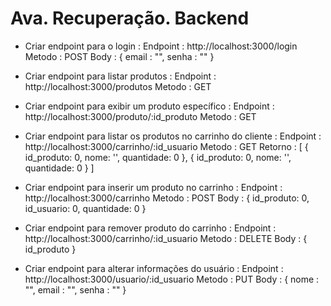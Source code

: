 # Ava. Recuperação. Backend

- Criar endpoint para o login : 
	Endpoint : http://localhost:3000/login
	Metodo : POST
	Body : {
		email : "",
		senha : ""
	}

- Criar endpoint para listar produtos : 
	Endpoint : http://localhost:3000/produtos
	Metodo : GET

- Criar endpoint para exibir um produto específico : 
	Endpoint : http://localhost:3000/produto/:id_produto
	Metodo : GET

- Criar endpoint para listar os produtos no carrinho do cliente : 
	Endpoint : http://localhost:3000/carrinho/:id_usuario
	Metodo : GET
	Retorno : [
		{
			id_produto: 0,
			nome: '',
			quantidade: 0
		},
		{
			id_produto: 0,
			nome: '',
			quantidade: 0
		}
	]

- Criar endpoint para inserir um produto no carrinho :
	Endpoint : http://localhost:3000/carrinho
	Metodo : POST
	Body : {
		id_produto: 0,
		id_usuario: 0,
		quantidade: 0
	}

- Criar endpoint para remover produto do carrinho : 
	Endpoint : http://localhost:3000/carrinho/:id_usuario
	Metodo : DELETE
	Body : {
		id_produto
	}

- Criar endpoint para alterar informações do usuário : 
	Endpoint : http://localhost:3000/usuario/:id_usuario
	Metodo : PUT
	Body : {
		nome : "",
		email : "",
		senha : ""
	}

